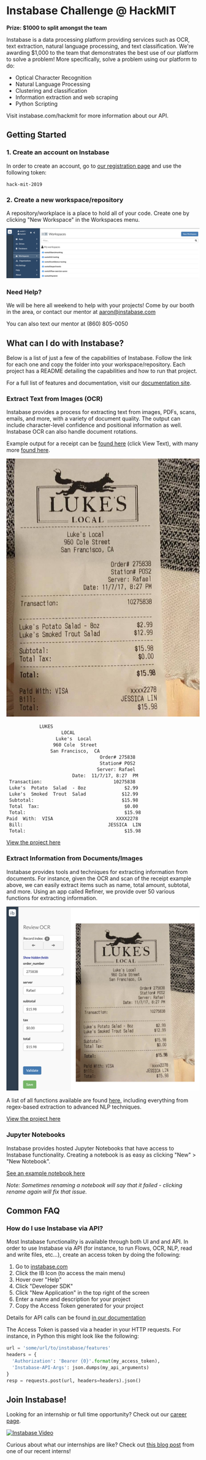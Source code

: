 # Instabase Challenge @ HackMIT

**Prize: $1000 to split amongst the team**

Instabase is a data processing platform providing services such as OCR, text extraction, natural language processing, and text classification. We're awarding $1,000 to the team that demonstrates the best use of our platform to solve a problem! More specifically, solve a problem using our platform to do:

* Optical Character Recognition
* Natural Language Processing
* Clustering and classification
* Information extraction and web scraping
* Python Scripting

Visit instabase.com/hackmit for more information about our API.


## Getting Started

### 1. Create an account on Instabase

In order to create an account, go to [our registration page](https://www.instabase.com/account/register?use_token=true) and use the following token:

```
hack-mit-2019
```

### 2. Create a new workspace/repository

A repository/workplace is a place to hold all of your code. Create one by clicking "New Workspace" in the Workspaces menu.

![An image showing the New Workspace button in the top right of the screen](images/new_workspace.png "New Workspace")


### Need Help?

We will be here all weekend to help with your projects! Come by our booth in the area, or contact our mentor at aaron@instabase.com

You can also text our mentor at (860) 805-0050


## What can I do with Instabase?

Below is a list of just a few of the capabilities of Instabase. Follow the link for each one and copy the folder into your workspace/repository. Each project has a README detailing the capabilities and how to run that project.

For a full list of features and documentation, visit our [documentation site](https://www.instabase.com/docs/index.html).

### Extract Text from Images (OCR)

Instabase provides a process for extracting text from images, PDFs, scans, emails, and more, with a variety of document quality. The output can include character-level confidence and positional information as well. Instabase OCR can also
handle document rotations.

Example output for a receipt can be [found here](https://www.instabase.com/apps/ocr/review-doc/vontell/hackmit/fs/Instabase%20Drive/ocr-text-extraction/samples/out/s1_process_files/traderj_1.jpg.ibocr?i=0&ibflowresults=#) (click View Text), with many more [found here](https://www.instabase.com/vontell/hackmit/fs/Instabase%20Drive/ocr-text-extraction/samples/out/s1_process_files/).

![An example receipt](images/receipt.jpeg "Example receipt")

```
            LUKES
                    LOCAL
                  Luke's  Local
                 960 Cole  Street
                San Francisco,  CA
                                  Order# 275838
                                  Station# POS2
                                 Server: Rafael
                        Date:  11/7/17, 8:27  PM
 Transaction:                          10275838
 Luke's  Potato  Salad  - 8oz              $2.99
 Luke's  Smoked  Trout  Salad             $12.99
 Subtotal:                                $15.98
 Total  Tax:                               $0.00
 Total:                                    $15.98
Paid  With:  VISA                       XXXX2278
 Bill:                               JESSICA  LIN
 Total:                                    $15.98
 ```

[View the project here](https://www.instabase.com/vontell/hackmit/fs/Instabase%20Drive/ocr-text-extraction/)

### Extract Information from Documents/Images

Instabase provides tools and techniques for extracting information from documents. For instance, given the OCR and scan of the receipt example above, we can easily extract items such as name, total amount, subtotal, and more. Using an app called Refiner, we provide over 50 various functions for extracting information.

![An example extraction](images/review.png "Example Extraction")

A list of all functions available are found [here](https://www.instabase.com/docs/content/functions/index.html), including everything from regex-based extraction to advanced NLP techniques.

[View the project here](https://www.instabase.com/vontell/hackmit/fs/Instabase%20Drive/information-extraction/)

### Jupyter Notebooks

Instabase provides hosted Jupyter Notebooks that have access to Instabase functionality. Creating a notebook is as easy as clicking "New" > "New Notebook". 

[See an example notebook here](https://www.instabase.com/vontell/hackmit/fs/Instabase%20Drive/jupyter-notebook/)

*Note: Sometimes renaming a notebook will say that it failed - clicking rename again will fix that issue.*

## Common FAQ

### How do I use Instabase via API?

Most Instabase functionality is available through both UI and and API. In order to use Instabase via API (for instance, to run Flows, OCR, NLP, read and write files, etc...), create an access token by doing the following:

1. Go to [instabase.com](https://www.instabase.com/)
2. Click the IB Icon (to access the main menu)
3. Hover over "Help"
4. Click "Developer SDK"
5. Click "New Application" in the top right of the screen
6. Enter a name and description for your project
7. Copy the Access Token generated for your project

Details for API calls can be found [in our documentation](https://www.instabase.com/docs/content/apis/index.html)

The Access Token is passed via a header in your HTTP requests. For instance, in Python this might look like the following:

```python
url = 'some/url/to/instabase/features'
headers = {
  'Authorization': 'Bearer {0}'.format(my_access_token),
  'Instabase-API-Args': json.dumps(my_api_arguments)
}
resp = requests.post(url, headers=headers).json()
```

## Join Instabase!

Looking for an internship or full time opportunity? Check out our [career page](https://www.instabase.com/about/careers/).


[![Instabase Video](http://img.youtube.com/vi/9M4zqGCE2kk/0.jpg)](http://www.youtube.com/watch?v=9M4zqGCE2kk)

Curious about what our internships are like? Check out [this blog post](https://blogs.instabase.com/interning-at-instabase-the-10-million-dollar-ideas-b8cbb1168ed3) from one of our recent interns!